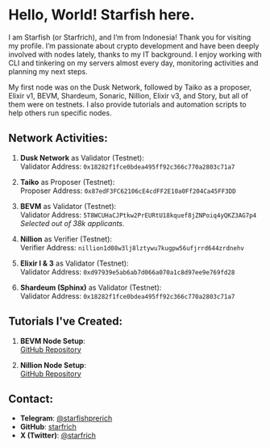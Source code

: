 # Hello, World! Starfish here.

I am Starfish (or Starfrich), and I’m from Indonesia! Thank you for visiting my profile. I’m passionate about crypto development and have been deeply involved with nodes lately, thanks to my IT background. I enjoy working with CLI and tinkering on my servers almost every day, monitoring activities and planning my next steps.

My first node was on the Dusk Network, followed by Taiko as a proposer, Elixir v1, BEVM, Shardeum, Sonaric, Nillion, Elixir v3, and Story, but all of them were on testnets. I also provide tutorials and automation scripts to help others run specific nodes.

## Network Activities:
1. **Dusk Network** as Validator (Testnet):  
   Validator Address: `0x18282f1fce0bdea495ff92c366c770a2803c71a7`
   
2. **Taiko** as Proposer (Testnet):  
   Proposer Address: `0x87edF3FC62106cE4cdFF2E10a0Ff204Ca45FF3DD`
   
3. **BEVM** as Validator (Testnet):  
   Validator Address: `5T8WCUHaCJPtkw2PrEURtU18kquef8jZNPoiq4yQKZ3AG7p4`  
   *Selected out of 38k applicants.*
   
4. **Nillion** as Verifier (Testnet):  
   Verifier Address: `nillion1d08w3lj8lztywu7kugpw56ufjrrd644zrdnehv`
   
5. **Elixir I & 3** as Validator (Testnet):  
   Validator Address: `0xd97939e5ab6ab7d066a070a1c8d97ee9e769fd28`
   
6. **Shardeum (Sphinx)** as Validator (Testnet):  
   Validator Address: `0x18282f1fce0bdea495ff92c366c770a2803c71a7`

## Tutorials I've Created:
1. **BEVM Node Setup**:  
   [GitHub Repository](https://github.com/starfrich/bevm-node.git)
   
2. **Nillion Node Setup**:  
   [GitHub Repository](https://github.com/starfrich/nillion-tutorial.git)

## Contact:
- **Telegram**: [@starfishprerich](https://t.me/starfishprerich)
- **GitHub**: [starfrich](https://github.com/starfrich)
- **X (Twitter)**: [@starfrich](https://x.com/starfrich)
